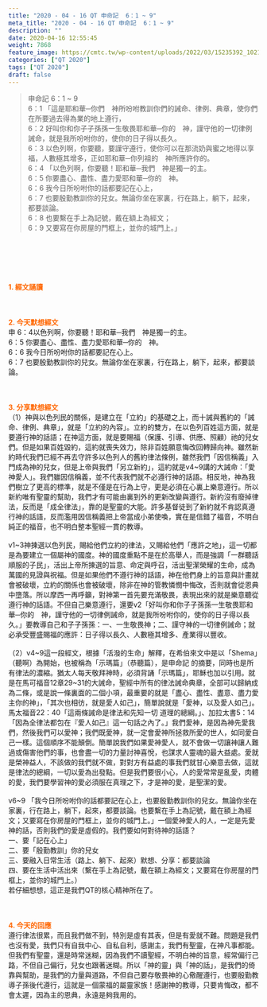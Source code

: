 ```yaml
---
title: "2020 - 04 - 16 QT 申命記  6：1 ~ 9"
meta_title: "2020 - 04 - 16 QT 申命記  6：1 ~ 9"
description: ""
date: 2020-04-16 12:55:45
weight: 7868
feature_image: https://cmtc.tw/wp-content/uploads/2022/03/15235392_10211799862337740_180693556567566654_o-1.webp
categories: ["QT 2020"]
tags: ["QT 2020"]
draft: false
---
```


<blockquote>申命記 6：1 ~ 9<br />
6：1 「這是耶和華─你們　神所吩咐教訓你們的誡命、律例、典章，使你們在所要過去得為業的地上遵行，<br />
6：2 好叫你和你子子孫孫一生敬畏耶和華─你的　神，謹守他的一切律例誡命，就是我所吩咐你的，使你的日子得以長久。<br />
6：3 以色列啊，你要聽，要謹守遵行，使你可以在那流奶與蜜之地得以享福，人數極其增多，正如耶和華─你列祖的　神所應許你的。<br />
6：4 「以色列啊，你要聽！耶和華─我們　神是獨一的主。<br />
6：5 你要盡心、盡性、盡力愛耶和華─你的　神。<br />
6：6 我今日所吩咐你的話都要記在心上，<br />
6：7 也要殷勤教訓你的兒女。無論你坐在家裏，行在路上，躺下，起來，都要談論。<br />
6：8 也要繫在手上為記號，戴在額上為經文；<br />
6：9 又要寫在你房屋的門框上，並你的城門上。」</blockquote><br />
&nbsp;<br />
<br />
&nbsp;<br />
<br />
<span style="color: #ff6600;"><strong>1. </strong><strong>經文誦讀</strong></span><br />
<br />
<span style="color: #ff6600;"><strong> </strong></span><br />
<br />
<span style="color: #ff6600;"><strong>2. 今天默想</strong><strong>經文<br />
</strong></span>申 6：4以色列啊，你要聽！耶和華─我們　神是獨一的主。<br />
6：5 你要盡心、盡性、盡力愛耶和華─你的　神。<br />
6：6 我今日所吩咐你的話都要記在心上。<br />
6：7 也要殷勤教訓你的兒女。無論你坐在家裏，行在路上，躺下，起來，都要談論。<br />
<br />
&nbsp;<br />
<br />
<span style="color: #ff6600;"><strong>3. 分享默想經文<br />
</strong></span>（1）神與以色列民的關係，是建立在「立約」的基礎之上，而十誡與舊約的「誡命、律例、典章」，就是「立約的內容」。立約的雙方，在以色列百姓這方面，就是要遵行神的話語；在神這方面，就是要賜福（保護、引導、供應、照顧）祂的兒女們。但是如果百姓毀約，這約就喪失效力，除非百姓願意悔改回轉歸向神。雖然新約時代我們已經不再去守許多以色列人的舊約律法條例，雖然我們「因信稱義」入門成為神的兒女，但是上帝與我們「另立新約」，這約就是v4~9講的大誡命：「愛神愛人」。我們雖因信稱義，並不代表我們就不必遵行神的話語。相反地，神為我們樹立了更高的標準，就是不僅是在行為上守，更是必須在心裏上樂意遵行。所以新約唯有聖靈的幫助，我們才有可能由裏到外的更新改變與遵行。新約沒有廢掉律法，反而是「成全律法」，靠的是聖靈的大能。許多基督徒到了新約就不肯認真遵行神的話語，反而濫用因信稱義把上帝當成小弟使喚，實在是信錯了福音，不明白純正的福音，也不明白整本聖經一貫的教導。<br />
<br />
v1~3神揀選以色列民，賜給他們立約的律法，又賜給他們「應許之地」，這一切都是為要建立一個屬神的國度。神的國度重點不是在於高舉人，而是強調「一群聽話順服的子民」，活出上帝所揀選的旨意、命定與呼召，活出聖潔榮耀的生命，成為萬國的見證與祝福。但是如果他們不遵行神的話語，神在他們身上的旨意與計畫就會被破壞，立約的關係也會被破壞，除非在神的管教憐憫中悔改，否則就會從恩典中墮落。所以摩西一再呼籲，對神第一首先要充滿敬畏，表現出來的就是樂意聽從遵行神的話語。不但自己樂意遵行，還要v2「好叫你和你子子孫孫一生敬畏耶和華─你的　神，謹守他的一切律例誡命，就是我所吩咐你的，使你的日子得以長久。」要教導自己和子子孫孫：一、一生敬畏神；二、謹守神的一切律例誡命；就必承受豐盛賜福的應許：日子得以長久、人數極其增多、產業得以豐收。<br />
<br />
（2）v4~9這一段經文，根據「活潑的生命」解釋，在希伯來文中是以「Shema」（聽啊）為開始，也被稱為「示瑪篇」（恭聽篇），是申命記 的摘要，同時也是所有律法的濃縮。猶太人每天敬拜神時，必須背誦「示瑪篇」，耶穌也加以引用。就是在馬可福音12章29~31的大誡命，聖經中所有的律法誡命典章，全部可以歸納成為二條，或是說一條裏面的二個小項，最重要的就是「盡心、盡性、盡意、盡力愛主你的神」，「其次也相彷，就是愛人如己」，簡單說就是「愛神，以及愛人如己」。馬太福音22：40「這兩條誡命是律法和先知一切 道理的總綱。」、加拉太書5：14「因為全律法都包在『愛人如己』這一句話之內了。」我們愛神，是因為神先愛我們，然後我們可以愛神；我們既愛神，就一定會愛神所拯救所愛的世人，如同愛自己一樣。這個順序不能顛倒。簡單說我們如果愛神愛人，就不會做一切讓神讓人難過或傷害他們的事，也會盡一切的力量討神喜悅，也謀求人靈魂的最大益處。愛就是榮神益人，不該做的我們就不做，對對方有益處的事我們就甘心樂意去做，這就是律法的總綱，一切以愛為出發點。但是我們要很小心，人的愛常常是亂愛，肉體的愛，我們要學習神的愛必須服在真理之下，才是神的愛，是聖潔的愛。<br />
<br />
v6~9 「我今日所吩咐你的話都要記在心上，也要殷勤教訓你的兒女。無論你坐在家裏，行在路上，躺下，起來，都要談論。也要繫在手上為記號，戴在額上為經文；又要寫在你房屋的門框上，並你的城門上。」一個愛神愛人的人，一定是先愛神的話，否則我們的愛是虛假的。我們要如何對待神的話語？<br />
一、要「記在心上」<br />
二、要「殷勤教訓」你的兒女<br />
三、要融入日常生活（路上、躺下、起來）默想、分享：都要談論<br />
四、要在生活中活出來（繫在手上為記號，戴在額上為經文；又要寫在你房屋的門框上，並你的城門上。）<br />
若仔細想想，這正是我們QT的核心精神所在了。<br />
<br />
<span style="color: #ff6600;"><strong> </strong></span><br />
<br />
<span style="color: #ff6600;"><strong>4. 今天的回應<br />
</strong></span>遵行律法很累，而且我們做不到，特別是虛有其表，但是有愛就不難。問題是我們也沒有愛，我們只有自我中心、自私自利，感謝主，我們有聖靈，在神凡事都能。但我們有聖靈，還是時常迷糊，因為我們不讀聖經，不明白神的旨意，經常偏行己路，不但自己偏行，兒女也跟著迷糊。所以「神的靈」與「神的話」，是我們的倚靠與幫助，是我們的力量與道路，不但自己要存敬畏神的心儆醒遵行，也要殷勤教導子孫後代遵行，這就是一個蒙福的屬靈家族！感謝神的教導，只要肯悔改，都不會太遲，因為主的恩典，永遠是夠我用的。<br />
<br />
&nbsp;
        